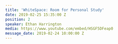 ```yaml
---
title: 'WhiteSpace: Room for Personal Study'
date: 2019-02-25 15:35:00 Z
position: 2
speaker: Ethan Harrington
media: https://www.youtube.com/embed/HSGF5DFeap0
message_date: 2019-02-24 10:00:00 Z
---
```


